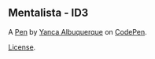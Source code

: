Mentalista - ID3
----------------


A [Pen](https://codepen.io/yanca-albuquerque/pen/GROVOXX) by [Yanca Albuquerque](https://codepen.io/yanca-albuquerque) on [CodePen](https://codepen.io).

[License](https://codepen.io/license/pen/GROVOXX).